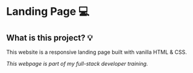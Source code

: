 # Landing Page :computer:	

## What is this project? :bulb:

This website is a responsive landing page built with vanilla HTML & CSS.

*This webpage is part of my full-stack developer training.*
